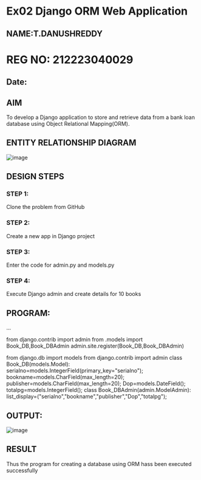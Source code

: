 # Ex02 Django ORM Web Application
## NAME:T.DANUSHREDDY
# REG NO: 212223040029
## Date: 

## AIM
To develop a Django application to store and retrieve data from a bank loan database using Object Relational Mapping(ORM).

## ENTITY RELATIONSHIP DIAGRAM
![image](https://github.com/user-attachments/assets/47eba283-25ac-432c-9d5b-8d72137072f2)



## DESIGN STEPS

### STEP 1:
Clone the problem from GitHub

### STEP 2:
Create a new app in Django project

### STEP 3:
Enter the code for admin.py and models.py

### STEP 4:
Execute Django admin and create details for 10 books

## PROGRAM:
...

from django.contrib import admin
from .models import Book_DB,Book_DBAdmin
admin.site.register(Book_DB,Book_DBAdmin)

from django.db import models
from django.contrib import admin
class Book_DB(models.Model):
     serialno=models.IntegerField(primary_key="serialno");
     bookname=models.CharField(max_length=20);
     publisher=models.CharField(max_length=20);
     Dop=models.DateField();
     totalpg=models.IntegerField();
class Book_DBAdmin(admin.ModelAdmin):
     list_display=("serialno","bookname","publisher","Dop","totalpg");



## OUTPUT:

![image](https://github.com/user-attachments/assets/9277f67e-dd05-42bd-988f-976c0e0c62d0)


## RESULT
Thus the program for creating a database using ORM hass been executed successfully
